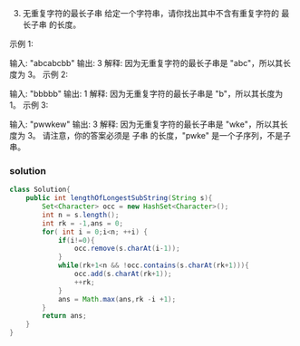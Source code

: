 
3. 无重复字符的最长子串
给定一个字符串，请你找出其中不含有重复字符的 最长子串 的长度。

示例 1:

输入: "abcabcbb"
输出: 3
解释: 因为无重复字符的最长子串是 "abc"，所以其长度为 3。
示例 2:

输入: "bbbbb"
输出: 1
解释: 因为无重复字符的最长子串是 "b"，所以其长度为 1。
示例 3:

输入: "pwwkew"
输出: 3
解释: 因为无重复字符的最长子串是 "wke"，所以其长度为 3。
请注意，你的答案必须是 子串 的长度，"pwke" 是一个子序列，不是子串。


### solution

```java
class Solution{
    public int lengthOfLongestSubString(String s){
        Set<Character> occ = new HashSet<Character>();
        int n = s.length();
        int rk = -1,ans = 0;
        for( int i = 0;i<n; ++i) {
            if(i!=0){
                occ.remove(s.charAt(i-1));
            }
            while(rk+1<n && !occ.contains(s.charAt(rk+1))){
                occ.add(s.charAt(rk+1));
                ++rk;
            }
            ans = Math.max(ans,rk -i +1);
        }
        return ans;
    }
}
```